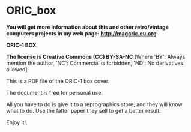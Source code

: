 # ORIC_box


**You will get more information about this and other retro/vintage computers projects in my web page: http://magoric.eu.org**

**ORIC-1 BOX**

**The license is Creative Commons (CC) BY-SA-NC** [Where 'BY': Always mention the author, 'NC': Commercial is forbidden, 'ND': No derivatives allowed]

This is a PDF file of the ORIC-1 box cover.

The document is free for personal use.

All you have to do is give it to a reprographics store, and they will know what to do. Use the fatter paper they sell to get a better result.

Enjoy it!.



